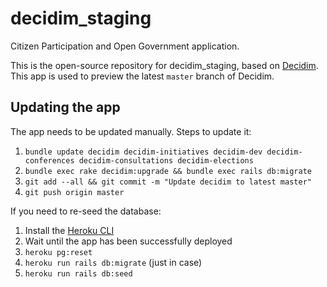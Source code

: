 # decidim_staging

Citizen Participation and Open Government application.

This is the open-source repository for decidim_staging, based on [Decidim](https://github.com/decidim/decidim). This app is used to preview the latest `master` branch of Decidim.

## Updating the app
The app needs to be updated manually. Steps to update it:

1. `bundle update decidim decidim-initiatives decidim-dev decidim-conferences decidim-consultations decidim-elections`
1. `bundle exec rake decidim:upgrade && bundle exec rails db:migrate`
1. `git add --all && git commit -m "Update decidim to latest master"`
1. `git push origin master`

If you need to re-seed the database:

1. Install the [Heroku CLI](https://devcenter.heroku.com/articles/heroku-cli#download-and-install)
1. Wait until the app has been successfully deployed
1. `heroku pg:reset`
1. `heroku run rails db:migrate` (just in case)
1. `heroku run rails db:seed`
